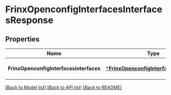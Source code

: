 # FrinxOpenconfigInterfacesInterfacesResponse

## Properties
Name | Type | Description | Notes
------------ | ------------- | ------------- | -------------
**FrinxOpenconfigInterfacesinterfaces** | [***FrinxOpenconfigInterfacesInterfaces**](frinx.openconfig.interfaces.Interfaces.md) |  | [optional] [default to null]

[[Back to Model list]](../README.md#documentation-for-models) [[Back to API list]](../README.md#documentation-for-api-endpoints) [[Back to README]](../README.md)


